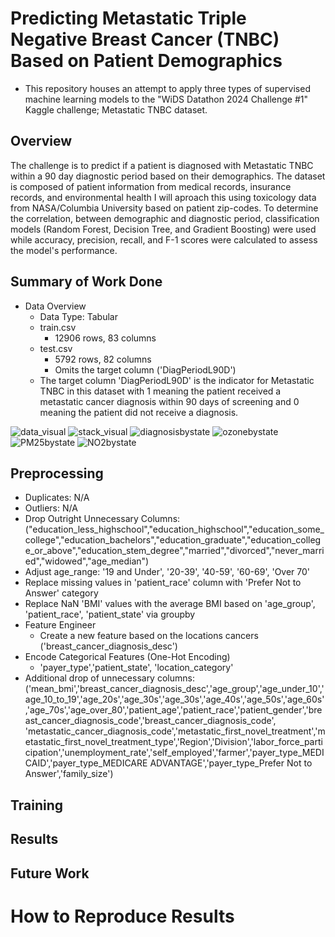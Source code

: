 # Predicting Metastatic Triple Negative Breast Cancer (TNBC) Based on Patient Demographics
- This repository houses an attempt to apply three types of supervised machine learning models to the "WiDS Datathon 2024 Challenge #1" Kaggle challenge; Metastatic TNBC dataset.

## Overview
The challenge is to predict if a patient is diagnosed with Metastatic TNBC within a 90 day diagnostic period based on their demographics. The dataset is composed of patient information from medical records, insurance records, and environmental health I will aproach this using toxicology data from NASA/Columbia University based on patient zip-codes. To determine the correlation, between demographic and diagnostic period, classification models (Random Forest, Decision Tree, and Gradient Boosting) were used while accuracy, precision, recall, and F-1 scores were calculated to assess the model's performance.


## Summary of Work Done
- Data Overview
	- Data Type: Tabular
	- train.csv
		- 12906 rows, 83 columns
	- test.csv
		- 5792 rows, 82 columns
		- Omits the target column ('DiagPeriodL90D')
  - The target column 'DiagPeriodL90D' is the indicator for Metastatic TNBC in this dataset with 1 meaning the patient received a metastatic cancer diagnosis within 90 days of screening and 0 meaning the patient did not receive a diagnosis.
    
 ![data_visual](https://github.com/user-attachments/assets/61279ef4-def3-454b-a61c-224f04739b9c)
![stack_visual](https://github.com/user-attachments/assets/aa8d4388-5202-4cb6-b5b8-3b710204657d)
![diagnosisbystate](https://github.com/user-attachments/assets/294499c8-cfcb-4aea-a27c-04fe8b15fd3f)
![ozonebystate](https://github.com/user-attachments/assets/921c7340-d64e-457d-8dc2-4deee2c6f9da)
![PM25bystate](https://github.com/user-attachments/assets/68e47020-eda1-4a71-b08e-24b6239b927b)
![NO2bystate](https://github.com/user-attachments/assets/4c09c7ec-0f79-4a01-a213-b6d44923dec1)

  
## Preprocessing
- Duplicates: N/A
- Outliers: N/A
- Drop Outright Unnecessary Columns: ("education_less_highschool","education_highschool","education_some_college","education_bachelors","education_graduate","education_college_or_above","education_stem_degree","married","divorced","never_married","widowed","age_median")
- Adjust age_range: '19 and Under', '20-39', '40-59', '60-69', 'Over 70'
- Replace missing values in 'patient_race' column with 'Prefer Not to Answer' category
- Replace NaN 'BMI' values with the average BMI based on 'age_group', 'patient_race', 'patient_state' via groupby
- Feature Engineer
	- Create a new feature based on the locations cancers ('breast_cancer_diagnosis_desc')
- Encode Categorical Features (One-Hot Encoding)
	- 'payer_type','patient_state', 'location_category'
- Additional drop of unnecessary columns: ('mean_bmi','breast_cancer_diagnosis_desc','age_group','age_under_10','age_10_to_19','age_20s','age_30s','age_30s','age_40s','age_50s','age_60s','age_70s','age_over_80','patient_age','patient_race','patient_gender','breast_cancer_diagnosis_code','breast_cancer_diagnosis_code', 'metastatic_cancer_diagnosis_code','metastatic_first_novel_treatment','metastatic_first_novel_treatment_type','Region','Division','labor_force_participation','unemployment_rate','self_employed','farmer','payer_type_MEDICAID','payer_type_MEDICARE ADVANTAGE','payer_type_Prefer Not to Answer','family_size')
  
## Training

## Results

## Future Work

# How to Reproduce Results
